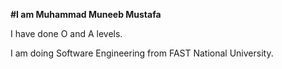 **#I am Muhammad Muneeb Mustafa**

I have done O and A levels.

I am doing Software Engineering from FAST National University.
